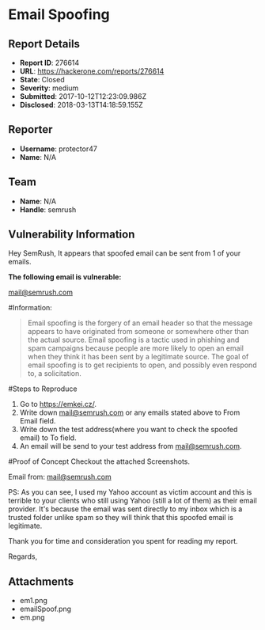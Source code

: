 # Email Spoofing

## Report Details
- **Report ID**: 276614
- **URL**: https://hackerone.com/reports/276614
- **State**: Closed
- **Severity**: medium
- **Submitted**: 2017-10-12T12:23:09.986Z
- **Disclosed**: 2018-03-13T14:18:59.155Z

## Reporter
- **Username**: protector47
- **Name**: N/A

## Team
- **Name**: N/A
- **Handle**: semrush

## Vulnerability Information
Hey SemRush,
It appears that spoofed email can be sent from 1 of your emails.

**The following email is vulnerable:**

mail@semrush.com

#Information:

>Email spoofing is the forgery of an email header so that the message appears to have originated from someone or somewhere other than the actual source. Email spoofing is a tactic used in phishing and spam campaigns because people are more likely to open an email when they think it has been sent by a legitimate source. The goal of email spoofing is to get recipients to open, and possibly even respond to, a solicitation.

#Steps to Reproduce

1. Go to https://emkei.cz/.
2. Write down mail@semrush.com or any emails stated above to From Email field.
3. Write down the test address(where you want to check the spoofed email) to To field.
4. An email will be send to your test address from mail@semrush.com.

#Proof of Concept
Checkout the attached Screenshots.

Email from: mail@semrush.com

PS: As you can see, I used my Yahoo account as victim account and this is terrible to your clients who still using Yahoo (still a lot of them) as their email provider. It's because the email was sent directly to my inbox which is a trusted folder unlike spam so they will think that this spoofed email is legitimate.

Thank you for time and consideration you spent for reading my report.

Regards,

## Attachments
- em1.png
- emailSpoof.png
- em.png
